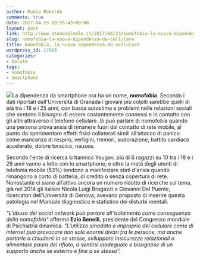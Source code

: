 ```yaml
---
author: Radio Rebelde
comments: true
date: 2017-04-23 18:55:43+00:00
layout: post
link: http://www.atomodelmale.it/2017/04/23/nomofobia-la-nuova-dipendenza-da-cellulare/
slug: nomofobia-la-nuova-dipendenza-da-cellulare
title: Nomofobia, la nuova dipendenza da cellulare
wordpress_id: 17965
categories:
- Salute
tags:
- nomofobia
- Smartphone
---
```


![](http://www.atomodelmale.it/wp-content/uploads/2017/04/download.jpg)La dipendenza da smartphone ora ha un nome, **nomofobia**.
Secondo i dati riportati dall'Università di Granada i giovani più colpiti sarebbe quelli di età tra i 18 e i 25 anni, con bassa autostima e problemi nelle relazioni sociali che sentono il bisogno di essere costantemente connessi e in contatto con gli altri attraverso il telefono cellulare.
Si può parlare di nomofobia quando una persona prova ansia di rimanere fuori dal contatto di rete mobile, al punto da sperimentare effetti fisici collaterali simili all’attacco di panico come mancanza di respiro, vertigini, tremori, sudorazione, battito cardiaco accelerato, dolore toracico, nausea.



Secondo l'ente di ricerca britannico Yougov, più di 6 ragazzi su 10 tra i 18 e i 29 anni vanno a letto con lo smartphone, e oltre la metà degli utenti di telefonia mobile (53%) tendono a manifestare stati d'ansia quando rimangono a corto di batteria, di credito o senza copertura di rete.
Nonostante ci siano all’attivo ancora un numero ridotto di ricerche sul tema, già nel 2014 gli italiani Nicola Luigi Bragazzi e Giovanni Del Puente, ricercatori dell’Università di Genova, avevano proposto di inserire questa patologia nel Manuale diagnostico e statistico dei disturbi mentali.

_"L’abuso dei social network può portare all’isolamento come conseguenza della nomofobia"_ afferma **Ezio Benelli**, presidente del Congresso mondiale di Psichiatria dinamica. _"L’utilizzo smodato e improprio del cellulare come di internet può provocare non solo enormi divari fra le persone, ma anche portarle a chiudersi in se stesse, sviluppare insicurezze relazionali o alimentare paura del rifiuto, a sentirsi inadeguate e bisognose di un supporto anche se esterno e fine a se stesso"._
